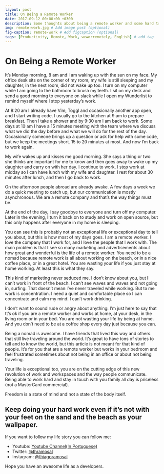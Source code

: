 ```yaml
---
layout: post
title: On Being a Remote Worker
date: 2017-09-12 00:00:00 +0300
description: Some thoughts about being a remote worker and some hard truths. # Add post description (optional)
img: remote-work.jpg # Add image post (optional)
fig-caption: remote-work # Add figcaption (optional)
tags: [Productivity, Remote, Work, weworremotely, English] # add tag
---
```


# On Being a Remote Worker

It’s Monday morning, 8 am and I am waking up with the sun on my face. My office desk sits on the corner of my room, my wife is still sleeping and my daughter, in the next room, did not wake up too. I turn on my computer while I am going to the bathroom to brush my teeth. I sit on my desk and send a good morning to everyone on slack while I open my Wunderlist to remind myself where I stop yesterday’s work.

At 8:20 am I already have Vim, Toggl and occasionally another app open, and I start writing code. I usually go to the kitchen at 9 am to prepare breakfast. Then I take a shower and by 9:30 am I am back to work. Some days at 10 am I have a 15 minutes meeting with the team where we discuss what we did the day before and what we will do for the rest of the day. Occasionally someone brings up a question or ask for help with some code, but we keep the meetings short. 15 to 20 minutes at most. And now I’m back to work again.

My wife wakes up and kisses me good morning. She says a thing or two she thinks are important for me to know and then goes away to wake up my daughter and carry on with her day. I continue to work.
I stop work at midday so I can have lunch with my wife and daughter. I rest for about 30 minutes after lunch, and then I go back to work.

On the afternoon people abroad are already awake. A few days a week we do a quick meeting to catch up, but our communication is mostly asynchronous. We are a remote company and that’s the way things must be.

At the end of the day, I say goodbye to everyone and turn off my computer. Later in the evening, I turn it back on to study and work on open source, but this only happens after everyone in my home is sleeping.

You can see this is probably not an exceptional life or exceptional day to tell you about, but this is how most of my days goes. I am a remote worker. I love the company that I work for, and I love the people that I work with.
The main problem is that I see so many marketing and advertisements about how great and wonderful is the life of a remote worker. You need to be a nomad because remote work is all about working on the beach, or in a nice coffee place, or in a great hotel. You are wasting your life if you just stay at home working. At least this is what they say.

This kind of marketing never seduced me. I don’t know about you, but I can’t work in front of the beach. I can’t see waves and waves and not going in, surfing.
That doesn’t mean I’ve never traveled while working. But to me work is concentration. I need a quiet and comfortable place so I can concentrate and calm my mind. I can’t work drinking.

I don’t want to sound rude or angry about anything. I’m just here to say that tt’s ok if you are a remote worker and works at home, at your desk, in the living room or in your bed. You are not wasting your life by being at home. And you don’t need to be at a coffee shop every day just because you can.

Being a nomad is awesome. I have friends that lived this way and others that still live traveling around the world. It’s great to have tons of stories to tell and to know the world, but this article is not meant for that kind of people. It’s for you that are a remote worker but works in your bedroom and feel frustrated sometimes about not being in an office or about not being traveling.

Your life is exceptional too, you are on the cutting edge of this new revolution of work and workspaces and the way people communicate. Being able to work hard and stay in touch with you family all day is priceless (not a MasterCard commercial).

Freedom is a state of mind and not a state of the body itself.

## Keep doing your hard work even if it’s not with your feet on the sand and the beach as your wallpaper.

If you want to follow my life story you can follow me:

* Youtube: [Youtube Channel(In Portuguese)](https://www.youtube.com/thiagoramosal)
* Twitter: [@thramosal](https://twitter.com/thramosal)
* Instagram: [@thiagoramosal](https://instagram.com/thiagoramosal)

Hope you have an awesome life as a developers.
